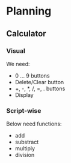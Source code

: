 # Planning

## Calculator

### Visual

We need:

- 0 ... 9 buttons
- Delete/Clear button
- +, -, *, /, =, . buttons
- Display

### Script-wise

Below need functions:

- add
- substract
- multiply
- division

